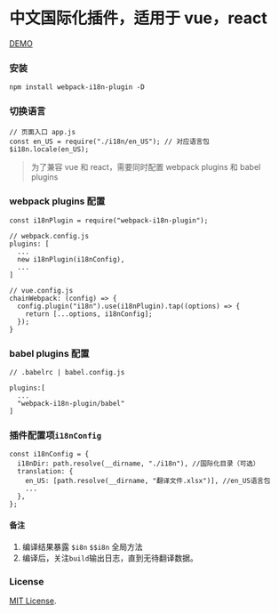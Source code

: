 # 中文国际化插件，适用于 vue，react

[DEMO](./demo)

### 安装

```
npm install webpack-i18n-plugin -D
```
### 切换语言
```
// 页面入口 app.js
const en_US = require("./i18n/en_US"); // 对应语言包
$i18n.locale(en_US);
```

> 为了兼容 vue 和 react，需要同时配置 webpack plugins 和 babel plugins

### webpack plugins 配置

```
const i18nPlugin = require("webpack-i18n-plugin");

// webpack.config.js
plugins: [
  ...
  new i18nPlugin(i18nConfig),
  ...
]

// vue.config.js
chainWebpack: (config) => {
  config.plugin("i18n").use(i18nPlugin).tap((options) => {
    return [...options, i18nConfig];
  });
}
```

### babel plugins 配置

```
// .babelrc | babel.config.js

plugins:[
  ...
  "webpack-i18n-plugin/babel"
]
```

### 插件配置项`i18nConfig`

```
const i18nConfig = {
  i18nDir: path.resolve(__dirname, "./i18n"), //国际化目录（可选）
  translation: {
    en_US: [path.resolve(__dirname, "翻译文件.xlsx")], //en_US语言包
    ...
  },
};
```

#### 备注

1. 编译结果暴露 `$i8n` `$$i8n` 全局方法
2. 编译后，关注`build`输出日志，直到无待翻译数据。

### License

[MIT License](./LICENSE).
